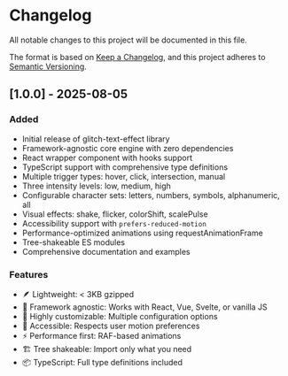# Changelog

All notable changes to this project will be documented in this file.

The format is based on [Keep a Changelog](https://keepachangelog.com/en/1.0.0/),
and this project adheres to [Semantic Versioning](https://semver.org/spec/v2.0.0.html).

## [1.0.0] - 2025-08-05

### Added
- Initial release of glitch-text-effect library
- Framework-agnostic core engine with zero dependencies
- React wrapper component with hooks support
- TypeScript support with comprehensive type definitions
- Multiple trigger types: hover, click, intersection, manual
- Three intensity levels: low, medium, high
- Configurable character sets: letters, numbers, symbols, alphanumeric, all
- Visual effects: shake, flicker, colorShift, scalePulse
- Accessibility support with `prefers-reduced-motion`
- Performance-optimized animations using requestAnimationFrame
- Tree-shakeable ES modules
- Comprehensive documentation and examples

### Features
- 🪶 Lightweight: < 3KB gzipped
- 🎯 Framework agnostic: Works with React, Vue, Svelte, or vanilla JS
- 🔧 Highly customizable: Multiple configuration options
- 📱 Accessible: Respects user motion preferences
- ⚡ Performance first: RAF-based animations
- 🏗️ Tree shakeable: Import only what you need
- 📦 TypeScript: Full type definitions included